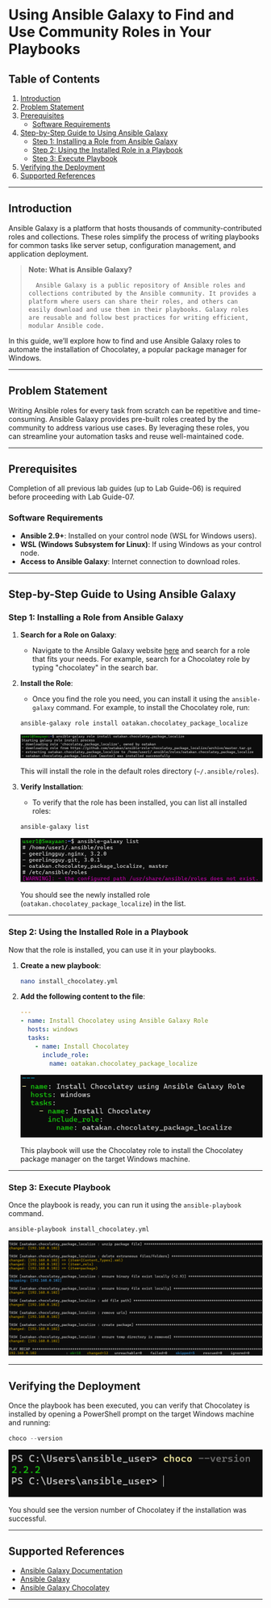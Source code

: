 # Using Ansible Galaxy to Find and Use Community Roles in Your Playbooks

## Table of Contents

1. [Introduction](#introduction)
2. [Problem Statement](#problem-statement)
3. [Prerequisites](#prerequisites)
   - [Software Requirements](#software-requirements)
4. [Step-by-Step Guide to Using Ansible Galaxy](#step-by-step-guide-to-using-ansible-galaxy)
   - [Step 1: Installing a Role from Ansible Galaxy](#step-1-installing-a-role-from-ansible-galaxy)
   - [Step 2: Using the Installed Role in a Playbook](#step-2-using-the-installed-role-in-a-playbook)
   - [Step 3: Execute Playbook](#step-3-execute-playbook)
5. [Verifying the Deployment](#verifying-the-deployment)
6. [Supported References](#supported-references)

---

## Introduction

Ansible Galaxy is a platform that hosts thousands of community-contributed roles and collections. These roles simplify the process of writing playbooks for common tasks like server setup, configuration management, and application deployment.

> **Note: What is Ansible Galaxy?**
>
>       Ansible Galaxy is a public repository of Ansible roles and collections contributed by the Ansible community. It provides a platform where users can share their roles, and others can easily download and use them in their playbooks. Galaxy roles are reusable and follow best practices for writing efficient, modular Ansible code.

In this guide, we’ll explore how to find and use Ansible Galaxy roles to automate the installation of Chocolatey, a popular package manager for Windows.

---

## Problem Statement

Writing Ansible roles for every task from scratch can be repetitive and time-consuming. Ansible Galaxy provides pre-built roles created by the community to address various use cases. By leveraging these roles, you can streamline your automation tasks and reuse well-maintained code.

---

## Prerequisites
Completion of all previous lab guides (up to Lab Guide-06) is required before proceeding with Lab Guide-07.

### Software Requirements
- **Ansible 2.9+**: Installed on your control node (WSL for Windows users).
- **WSL (Windows Subsystem for Linux)**: If using Windows as your control node.
- **Access to Ansible Galaxy**: Internet connection to download roles.

---

## Step-by-Step Guide to Using Ansible Galaxy

### Step 1: Installing a Role from Ansible Galaxy

1. **Search for a Role on Galaxy**:
   - Navigate to the Ansible Galaxy website [here](https://galaxy.ansible.com/) and search for a role that fits your needs. For example, search for a Chocolatey role by typing "chocolatey" in the search bar.

2. **Install the Role**:
   - Once you find the role you need, you can install it using the `ansible-galaxy` command. For example, to install the Chocolatey role, run:

   ```bash
   ansible-galaxy role install oatakan.chocolatey_package_localize
   ```

   ![image](images/ansible-43.png)

   This will install the role in the default roles directory (`~/.ansible/roles`).

3. **Verify Installation**:
   - To verify that the role has been installed, you can list all installed roles:

   ```bash
   ansible-galaxy list
   ```

   ![image](images/ansible-44.png)

   You should see the newly installed role (`oatakan.chocolatey_package_localize`) in the list.

---

### Step 2: Using the Installed Role in a Playbook

Now that the role is installed, you can use it in your playbooks.

1. **Create a new playbook**:

   ```bash
   nano install_chocolatey.yml
   ```

2. **Add the following content to the file**:

   ```yaml
   ---
   - name: Install Chocolatey using Ansible Galaxy Role
     hosts: windows
     tasks:
       - name: Install Chocolatey
         include_role:
           name: oatakan.chocolatey_package_localize
   ```

   ![image](images/ansible-45.png)

   This playbook will use the Chocolatey role to install the Chocolatey package manager on the target Windows machine.

---

### Step 3: Execute Playbook

Once the playbook is ready, you can run it using the `ansible-playbook` command.

```bash
ansible-playbook install_chocolatey.yml
```

![image](images/ansible-46.png)

---

## Verifying the Deployment

Once the playbook has been executed, you can verify that Chocolatey is installed by opening a PowerShell prompt on the target Windows machine and running:

```powershell
choco --version
```

![image](images/ansible-47.png)

You should see the version number of Chocolatey if the installation was successful.

---

## Supported References

- [Ansible Galaxy Documentation](https://docs.ansible.com/ansible/latest/galaxy/user_guide.html)
- [Ansible Galaxy](https://galaxy.ansible.com/)
- [Ansible Galaxy Chocolatey](https://galaxy.ansible.com/ui/standalone/roles/oatakan/chocolatey_package_localize/install/)

---